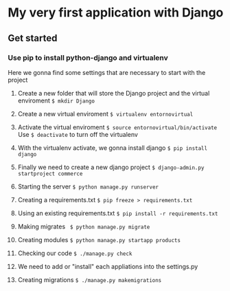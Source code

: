 # My very first application with Django

## Get started

### Use pip to install python-django and virtualenv 


Here we gonna find some settings that are necessary to start with the project

1. Create a new folder that will store the Django project and the virtual enviroment
 `$ mkdir Django`

2. Create a new virtual enviroment
 `$ virtualenv entornovirtual`

3. Activate the virtual enviroment
 `$ source entornovirtual/bin/activate`
 Use `$ deactivate` to turn off the virtualenv

4. With the virtualenv activate, we gonna install django
 `$ pip install django`

5. Finally we need to create a new django project
 `$ django-admin.py startproject commerce`

6. Starting the server
 `$ python manage.py runserver`

7. Creating a requirements.txt
`$ pip freeze > requirements.txt`

8. Using an existing requirements.txt
`$ pip install -r requirements.txt `

9. Making migrates
` $ python manage.py migrate`

10. Creating modules
`$ python manage.py startapp products`

11. Checking our code
`$ ./manage.py check`

12. We need to add or "install" each appliations into the settings.py

13. Creating migrations
`$ ./manage.py makemigrations`


